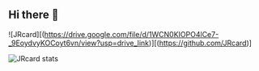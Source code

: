 ## Hi there 👋

<!--
**JRcard/JRcard** is a ✨ _special_ ✨ repository because its `README.md` (this file) appears on your GitHub profile.

Here are some ideas to get you started:

- 🔭 I’m currently working on ...
- 🌱 I’m currently learning ...
- 👯 I’m looking to collaborate on ...
- 🤔 I’m looking for help with ...
- 💬 Ask me about ...
- 📫 How to reach me: ...
- 😄 Pronouns: ...
- ⚡ Fun fact: ...
-->


![JRcard][(https://drive.google.com/file/d/1WCN0KIOPO4lCe7-_9EoydvyKOCoyt6vn/view?usp=drive_link)][(https://github.com/JRcard)]

![JRcard stats](https://github-readme-stats.vercel.app/api?username=JRcard&show_icons=true&theme=dark)
